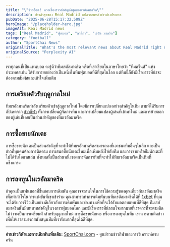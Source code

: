 ```yaml
---
title: "\"ข่าวฮ็อต! ดวลเรื่องราวสำคัญล่าสุดของเรอัลมาดริด\""
description: ข่าวล่าสุดของ Real Madrid แปลจากแหล่งข่าวต่างประเทศ
pubDate: "2025-06-28T15:17:32.509Z"
heroImage: "/placeholder-hero.jpg"
imageAlt: Real Madrid news
tags: ["Real Madrid", "ฟุตบอล", "ลาลีกา", "เรอัล มาดริด"]
category: "football"
author: "SportChai News"
originalTitle: "What's the most relevant news about Real Madrid right now? Please write a full article about it in native Thai. Please use markdown with headings, lists, images, and code blocks where appropriate."
originalSource: "Perplexity AI"
---
```


เราทุกคนที่เป็นแฟนบอล คงรู้ดีว่าทีมเรอัลมาดริด หรือที่เราเรียกในภาษาไทยว่า "ทีมควีนส์" แห่งประเทศสเปน ได้รับการยกย่องว่าเป็นหนึ่งในทีมฟุตบอลที่ดีที่สุดในโลก แต่ทีมนี้ก็ยังมีเรื่องราวที่น่าจะต้องตามสัมผัสและเข้าใจเพิ่มเติม
## การเตรียมตัวรับฤดูกาลใหม่
ทีมเรอัลมาดริดกำลังเตรียมตัวเข้าสู่ฤดูกาลใหม่ โดยมีการเปลี่ยนแปลงอย่างสำคัญในทีม ตามที่ได้รับการอัปเดตจาก [ข่าวกีฬา](https://sportchai.com/%e0%b8%82%e0%b9%88%e0%b8%b2%e0%b8%a7%e0%b8%9f%e0%b8%b8%e0%b8%95%e0%b8%9a%e0%b8%ad%e0%b8%a5/) ทั้งการเปลี่ยนผู้จัดการทีม และการเปลี่ยนแปลงผู้เล่นที่เข้ามาใหม่ และการย้ายออกของผู้เล่นที่เคยเป็นส่วนสำคัญของทีมเรอัลมาดริด 
## การซื้อขายนักเตะ
การซื้อขายนักเตะเป็นส่วนสำคัญที่จะทำให้ทีมเรอัลมาดริดสามารถคงที่เอาชนะทีมอื่นๆในลีก และเป็นข่าวที่ทุกคนต้องการติดตาม การเสนอซื้อนักเตะใหม่เพื่อเพิ่มพลังให้กับทีม และการขายหรือยืมนักเตะที่ไม่ได้รับโอกาสเล่น ทั้งหมดนี้เป็นส่วนหนึ่งของการจัดการทีมที่จะทำให้ทีมเรอัลมาดริดเป็นทีมที่แข็งแกร่ง 
## การลงทุนในเรอัลมาดริด
ถ้าคุณเป็นแฟนบอลที่ชื่นชอบการเดิมพัน คุณอาจจะสนใจในการใช้ความรู้ของคุณเกี่ยวกับเรอัลมาดริด เพื่อทำกำไรในการแข่งขันที่เขาเข้าร่วม คุณสามารถทำการเดิมพันบนทีมเรอัลมาดริดได้ที่ [1xbet](https://sportchai.com/%E0%B8%A3%E0%B8%B5%E0%B8%A7%E0%B8%B4%E0%B8%A7%E0%B8%84%E0%B8%B2%E0%B8%AA%E0%B8%B4%E0%B9%82%E0%B8%99/1xbet-%E0%B8%A3%E0%B8%A7%E0%B8%A7/) ที่คุณจะได้รับการรีวิวเป็นอย่างดีเกี่ยวกับการเดิมพันและช่องทางเพื่อที่จะได้รับผลตอบแทนที่ดีที่สุด
ทีมเรอัลมาดริดนั้นมีบทบาทสำคัญในวงการฟุตบอลโลก และมีเรื่องราวที่น่าสนใจมากมายที่เราควรที่จะตามติด ไม่ว่าจะเป็นการเตรียมตัวสำหรับฤดูกาลใหม่ การซื้อขายนักเตะ หรือการลงทุนในทีม เราควรตามติดข่าวเพื่อให้เราสามารถสนับสนุนทีมที่เรารักมากที่สุดได้ดีที่สุด.

---

**อ่านข่าวกีฬาและการเดิมพันเพิ่มเติม:** [SportChai.com](https://sportchai.com) - ศูนย์รวมข่าวกีฬาและการวิเคราะห์ครบครัน